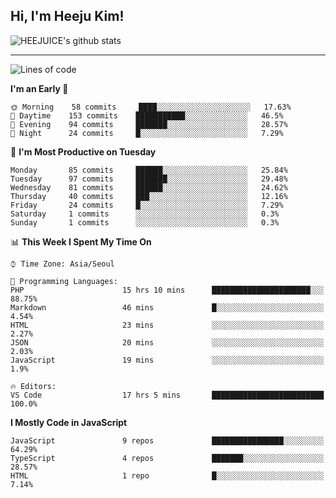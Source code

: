 ## Hi, I'm Heeju Kim!

![HEEJUICE's github stats](https://github-readme-stats.vercel.app/api?username=HEEJUICE&show_icons=true)

---
<!--START_SECTION:waka-->
![Lines of code](https://img.shields.io/badge/From%20Hello%20World%20I%27ve%20Written-17.1%20million%20lines%20of%20code-blue)

**I'm an Early 🐤** 

```text
🌞 Morning    58 commits     ████░░░░░░░░░░░░░░░░░░░░░   17.63% 
🌆 Daytime    153 commits    ███████████░░░░░░░░░░░░░░   46.5% 
🌃 Evening    94 commits     ███████░░░░░░░░░░░░░░░░░░   28.57% 
🌙 Night      24 commits     █░░░░░░░░░░░░░░░░░░░░░░░░   7.29%

```
📅 **I'm Most Productive on Tuesday** 

```text
Monday       85 commits     ██████░░░░░░░░░░░░░░░░░░░   25.84% 
Tuesday      97 commits     ███████░░░░░░░░░░░░░░░░░░   29.48% 
Wednesday    81 commits     ██████░░░░░░░░░░░░░░░░░░░   24.62% 
Thursday     40 commits     ███░░░░░░░░░░░░░░░░░░░░░░   12.16% 
Friday       24 commits     █░░░░░░░░░░░░░░░░░░░░░░░░   7.29% 
Saturday     1 commits      ░░░░░░░░░░░░░░░░░░░░░░░░░   0.3% 
Sunday       1 commits      ░░░░░░░░░░░░░░░░░░░░░░░░░   0.3%

```


📊 **This Week I Spent My Time On** 

```text
⌚︎ Time Zone: Asia/Seoul

💬 Programming Languages: 
PHP                      15 hrs 10 mins      ██████████████████████░░░   88.75% 
Markdown                 46 mins             █░░░░░░░░░░░░░░░░░░░░░░░░   4.54% 
HTML                     23 mins             ░░░░░░░░░░░░░░░░░░░░░░░░░   2.27% 
JSON                     20 mins             ░░░░░░░░░░░░░░░░░░░░░░░░░   2.03% 
JavaScript               19 mins             ░░░░░░░░░░░░░░░░░░░░░░░░░   1.9%

🔥 Editors: 
VS Code                  17 hrs 5 mins       █████████████████████████   100.0%

```

**I Mostly Code in JavaScript** 

```text
JavaScript               9 repos             ████████████████░░░░░░░░░   64.29% 
TypeScript               4 repos             ███████░░░░░░░░░░░░░░░░░░   28.57% 
HTML                     1 repo              █░░░░░░░░░░░░░░░░░░░░░░░░   7.14%

```



<!--END_SECTION:waka-->
